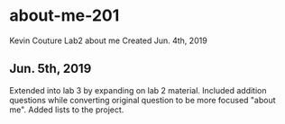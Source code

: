 # about-me-201
Kevin Couture Lab2 about me
Created Jun. 4th, 2019

Jun. 5th, 2019
---------------
Extended into lab 3 by expanding on lab 2 material. 
Included addition questions while converting original question to be more focused "about me". 
Added lists to the project.